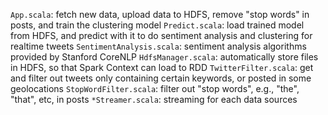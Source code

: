 `App.scala`: fetch new data, upload data to HDFS, remove "stop words" in posts, and train the clustering model
`Predict.scala`: load trained model from HDFS, and predict with it to do sentiment analysis and clustering for realtime tweets
`SentimentAnalysis.scala`: sentiment analysis algorithms provided by Stanford CoreNLP
`HdfsManager.scala`: automatically store files in HDFS, so that Spark Context can load to RDD
`TwitterFilter.scala`: get and filter out tweets only containing certain keywords, or posted in some geolocations
`StopWordFilter.scala`: filter out "stop words", e.g., "the", "that", etc, in posts
`*Streamer.scala`: streaming for each data sources

